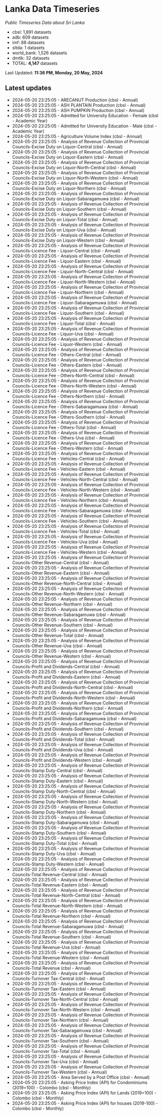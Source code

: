 # Lanka Data Timeseries
*Public Timeseries Data about Sri Lanka*

* cbsl: 1,891 datasets
* adb: 609 datasets
* imf: 88 datasets
* sltda: 1 datasets
* world_bank: 1,526 datasets
* dmtlk: 32 datasets
* TOTAL: **4,147** datasets

Last Updated: **11:36 PM, Monday, 20 May, 2024**

## Latest updates

* 2024-05-20 23:25:05 - ARECANUT Production (cbsl - Annual)
* 2024-05-20 23:25:05 - ASH PLANTAIN Production (cbsl - Annual)
* 2024-05-20 23:25:05 - ASH PUMPKIN Production (cbsl - Annual)
* 2024-05-20 23:25:05 - Admitted for University Education - Female (cbsl - Academic Year)
* 2024-05-20 23:25:05 - Admitted for University Education - Male (cbsl - Academic Year)
* 2024-05-20 23:25:05 - Agriculture Volume Index (cbsl - Annual)
* 2024-05-20 23:25:05 - Analysis of Revenue Collection of Provincial Councils-Excise Duty on Liquor-Central (cbsl - Annual)
* 2024-05-20 23:25:05 - Analysis of Revenue Collection of Provincial Councils-Excise Duty on Liquor-Eastern (cbsl - Annual)
* 2024-05-20 23:25:05 - Analysis of Revenue Collection of Provincial Councils-Excise Duty on Liquor-North-Central (cbsl - Annual)
* 2024-05-20 23:25:05 - Analysis of Revenue Collection of Provincial Councils-Excise Duty on Liquor-North-Western (cbsl - Annual)
* 2024-05-20 23:25:05 - Analysis of Revenue Collection of Provincial Councils-Excise Duty on Liquor-Northern (cbsl - Annual)
* 2024-05-20 23:25:05 - Analysis of Revenue Collection of Provincial Councils-Excise Duty on Liquor-Sabaragamuwa (cbsl - Annual)
* 2024-05-20 23:25:05 - Analysis of Revenue Collection of Provincial Councils-Excise Duty on Liquor-Southern (cbsl - Annual)
* 2024-05-20 23:25:05 - Analysis of Revenue Collection of Provincial Councils-Excise Duty on Liquor-Total (cbsl - Annual)
* 2024-05-20 23:25:05 - Analysis of Revenue Collection of Provincial Councils-Excise Duty on Liquor-Uva (cbsl - Annual)
* 2024-05-20 23:25:05 - Analysis of Revenue Collection of Provincial Councils-Excise Duty on Liquor-Western (cbsl - Annual)
* 2024-05-20 23:25:05 - Analysis of Revenue Collection of Provincial Councils-Licence Fee - Liquor-Central (cbsl - Annual)
* 2024-05-20 23:25:05 - Analysis of Revenue Collection of Provincial Councils-Licence Fee - Liquor-Eastern (cbsl - Annual)
* 2024-05-20 23:25:05 - Analysis of Revenue Collection of Provincial Councils-Licence Fee - Liquor-North-Central (cbsl - Annual)
* 2024-05-20 23:25:05 - Analysis of Revenue Collection of Provincial Councils-Licence Fee - Liquor-North-Western (cbsl - Annual)
* 2024-05-20 23:25:05 - Analysis of Revenue Collection of Provincial Councils-Licence Fee - Liquor-Northern (cbsl - Annual)
* 2024-05-20 23:25:05 - Analysis of Revenue Collection of Provincial Councils-Licence Fee - Liquor-Sabaragamuwa (cbsl - Annual)
* 2024-05-20 23:25:05 - Analysis of Revenue Collection of Provincial Councils-Licence Fee - Liquor-Southern (cbsl - Annual)
* 2024-05-20 23:25:05 - Analysis of Revenue Collection of Provincial Councils-Licence Fee - Liquor-Total (cbsl - Annual)
* 2024-05-20 23:25:05 - Analysis of Revenue Collection of Provincial Councils-Licence Fee - Liquor-Uva (cbsl - Annual)
* 2024-05-20 23:25:05 - Analysis of Revenue Collection of Provincial Councils-Licence Fee - Liquor-Western (cbsl - Annual)
* 2024-05-20 23:25:05 - Analysis of Revenue Collection of Provincial Councils-Licence Fee - Others-Central (cbsl - Annual)
* 2024-05-20 23:25:05 - Analysis of Revenue Collection of Provincial Councils-Licence Fee - Others-Eastern (cbsl - Annual)
* 2024-05-20 23:25:05 - Analysis of Revenue Collection of Provincial Councils-Licence Fee - Others-North-Central (cbsl - Annual)
* 2024-05-20 23:25:05 - Analysis of Revenue Collection of Provincial Councils-Licence Fee - Others-North-Western (cbsl - Annual)
* 2024-05-20 23:25:05 - Analysis of Revenue Collection of Provincial Councils-Licence Fee - Others-Northern (cbsl - Annual)
* 2024-05-20 23:25:05 - Analysis of Revenue Collection of Provincial Councils-Licence Fee - Others-Sabaragamuwa (cbsl - Annual)
* 2024-05-20 23:25:05 - Analysis of Revenue Collection of Provincial Councils-Licence Fee - Others-Southern (cbsl - Annual)
* 2024-05-20 23:25:05 - Analysis of Revenue Collection of Provincial Councils-Licence Fee - Others-Total (cbsl - Annual)
* 2024-05-20 23:25:05 - Analysis of Revenue Collection of Provincial Councils-Licence Fee - Others-Uva (cbsl - Annual)
* 2024-05-20 23:25:05 - Analysis of Revenue Collection of Provincial Councils-Licence Fee - Others-Western (cbsl - Annual)
* 2024-05-20 23:25:05 - Analysis of Revenue Collection of Provincial Councils-Licence Fee - Vehicles-Central (cbsl - Annual)
* 2024-05-20 23:25:05 - Analysis of Revenue Collection of Provincial Councils-Licence Fee - Vehicles-Eastern (cbsl - Annual)
* 2024-05-20 23:25:05 - Analysis of Revenue Collection of Provincial Councils-Licence Fee - Vehicles-North-Central (cbsl - Annual)
* 2024-05-20 23:25:05 - Analysis of Revenue Collection of Provincial Councils-Licence Fee - Vehicles-North-Western (cbsl - Annual)
* 2024-05-20 23:25:05 - Analysis of Revenue Collection of Provincial Councils-Licence Fee - Vehicles-Northern (cbsl - Annual)
* 2024-05-20 23:25:05 - Analysis of Revenue Collection of Provincial Councils-Licence Fee - Vehicles-Sabaragamuwa (cbsl - Annual)
* 2024-05-20 23:25:05 - Analysis of Revenue Collection of Provincial Councils-Licence Fee - Vehicles-Southern (cbsl - Annual)
* 2024-05-20 23:25:05 - Analysis of Revenue Collection of Provincial Councils-Licence Fee - Vehicles-Total (cbsl - Annual)
* 2024-05-20 23:25:05 - Analysis of Revenue Collection of Provincial Councils-Licence Fee - Vehicles-Uva (cbsl - Annual)
* 2024-05-20 23:25:05 - Analysis of Revenue Collection of Provincial Councils-Licence Fee - Vehicles-Western (cbsl - Annual)
* 2024-05-20 23:25:05 - Analysis of Revenue Collection of Provincial Councils-Other Revenue-Central (cbsl - Annual)
* 2024-05-20 23:25:05 - Analysis of Revenue Collection of Provincial Councils-Other Revenue-Eastern (cbsl - Annual)
* 2024-05-20 23:25:05 - Analysis of Revenue Collection of Provincial Councils-Other Revenue-North-Central (cbsl - Annual)
* 2024-05-20 23:25:05 - Analysis of Revenue Collection of Provincial Councils-Other Revenue-North-Western (cbsl - Annual)
* 2024-05-20 23:25:05 - Analysis of Revenue Collection of Provincial Councils-Other Revenue-Northern (cbsl - Annual)
* 2024-05-20 23:25:05 - Analysis of Revenue Collection of Provincial Councils-Other Revenue-Sabaragamuwa (cbsl - Annual)
* 2024-05-20 23:25:05 - Analysis of Revenue Collection of Provincial Councils-Other Revenue-Southern (cbsl - Annual)
* 2024-05-20 23:25:05 - Analysis of Revenue Collection of Provincial Councils-Other Revenue-Total (cbsl - Annual)
* 2024-05-20 23:25:05 - Analysis of Revenue Collection of Provincial Councils-Other Revenue-Uva (cbsl - Annual)
* 2024-05-20 23:25:05 - Analysis of Revenue Collection of Provincial Councils-Other Revenue-Western (cbsl - Annual)
* 2024-05-20 23:25:05 - Analysis of Revenue Collection of Provincial Councils-Profit and Dividends-Central (cbsl - Annual)
* 2024-05-20 23:25:05 - Analysis of Revenue Collection of Provincial Councils-Profit and Dividends-Eastern (cbsl - Annual)
* 2024-05-20 23:25:05 - Analysis of Revenue Collection of Provincial Councils-Profit and Dividends-North-Central (cbsl - Annual)
* 2024-05-20 23:25:05 - Analysis of Revenue Collection of Provincial Councils-Profit and Dividends-North-Western (cbsl - Annual)
* 2024-05-20 23:25:05 - Analysis of Revenue Collection of Provincial Councils-Profit and Dividends-Northern (cbsl - Annual)
* 2024-05-20 23:25:05 - Analysis of Revenue Collection of Provincial Councils-Profit and Dividends-Sabaragamuwa (cbsl - Annual)
* 2024-05-20 23:25:05 - Analysis of Revenue Collection of Provincial Councils-Profit and Dividends-Southern (cbsl - Annual)
* 2024-05-20 23:25:05 - Analysis of Revenue Collection of Provincial Councils-Profit and Dividends-Total (cbsl - Annual)
* 2024-05-20 23:25:05 - Analysis of Revenue Collection of Provincial Councils-Profit and Dividends-Uva (cbsl - Annual)
* 2024-05-20 23:25:05 - Analysis of Revenue Collection of Provincial Councils-Profit and Dividends-Western (cbsl - Annual)
* 2024-05-20 23:25:05 - Analysis of Revenue Collection of Provincial Councils-Stamp Duty-Central (cbsl - Annual)
* 2024-05-20 23:25:05 - Analysis of Revenue Collection of Provincial Councils-Stamp Duty-Eastern (cbsl - Annual)
* 2024-05-20 23:25:05 - Analysis of Revenue Collection of Provincial Councils-Stamp Duty-North-Central (cbsl - Annual)
* 2024-05-20 23:25:05 - Analysis of Revenue Collection of Provincial Councils-Stamp Duty-North-Western (cbsl - Annual)
* 2024-05-20 23:25:05 - Analysis of Revenue Collection of Provincial Councils-Stamp Duty-Northern (cbsl - Annual)
* 2024-05-20 23:25:05 - Analysis of Revenue Collection of Provincial Councils-Stamp Duty-Sabaragamuwa (cbsl - Annual)
* 2024-05-20 23:25:05 - Analysis of Revenue Collection of Provincial Councils-Stamp Duty-Southern (cbsl - Annual)
* 2024-05-20 23:25:05 - Analysis of Revenue Collection of Provincial Councils-Stamp Duty-Total (cbsl - Annual)
* 2024-05-20 23:25:05 - Analysis of Revenue Collection of Provincial Councils-Stamp Duty-Uva (cbsl - Annual)
* 2024-05-20 23:25:05 - Analysis of Revenue Collection of Provincial Councils-Stamp Duty-Western (cbsl - Annual)
* 2024-05-20 23:25:05 - Analysis of Revenue Collection of Provincial Councils-Total Revenue-Central (cbsl - Annual)
* 2024-05-20 23:25:05 - Analysis of Revenue Collection of Provincial Councils-Total Revenue-Eastern (cbsl - Annual)
* 2024-05-20 23:25:05 - Analysis of Revenue Collection of Provincial Councils-Total Revenue-North-Central (cbsl - Annual)
* 2024-05-20 23:25:05 - Analysis of Revenue Collection of Provincial Councils-Total Revenue-North-Western (cbsl - Annual)
* 2024-05-20 23:25:05 - Analysis of Revenue Collection of Provincial Councils-Total Revenue-Northern (cbsl - Annual)
* 2024-05-20 23:25:05 - Analysis of Revenue Collection of Provincial Councils-Total Revenue-Sabaragamuwa (cbsl - Annual)
* 2024-05-20 23:25:05 - Analysis of Revenue Collection of Provincial Councils-Total Revenue-Southern (cbsl - Annual)
* 2024-05-20 23:25:05 - Analysis of Revenue Collection of Provincial Councils-Total Revenue-Uva (cbsl - Annual)
* 2024-05-20 23:25:05 - Analysis of Revenue Collection of Provincial Councils-Total Revenue-Western (cbsl - Annual)
* 2024-05-20 23:25:05 - Analysis of Revenue Collection of Provincial Councils-Total Revenue (cbsl - Annual)
* 2024-05-20 23:25:05 - Analysis of Revenue Collection of Provincial Councils-Turnover Tax-Central (cbsl - Annual)
* 2024-05-20 23:25:05 - Analysis of Revenue Collection of Provincial Councils-Turnover Tax-Eastern (cbsl - Annual)
* 2024-05-20 23:25:05 - Analysis of Revenue Collection of Provincial Councils-Turnover Tax-North-Central (cbsl - Annual)
* 2024-05-20 23:25:05 - Analysis of Revenue Collection of Provincial Councils-Turnover Tax-North-Western (cbsl - Annual)
* 2024-05-20 23:25:05 - Analysis of Revenue Collection of Provincial Councils-Turnover Tax-Northern (cbsl - Annual)
* 2024-05-20 23:25:05 - Analysis of Revenue Collection of Provincial Councils-Turnover Tax-Sabaragamuwa (cbsl - Annual)
* 2024-05-20 23:25:05 - Analysis of Revenue Collection of Provincial Councils-Turnover Tax-Southern (cbsl - Annual)
* 2024-05-20 23:25:05 - Analysis of Revenue Collection of Provincial Councils-Turnover Tax-Total (cbsl - Annual)
* 2024-05-20 23:25:05 - Analysis of Revenue Collection of Provincial Councils-Turnover Tax-Uva (cbsl - Annual)
* 2024-05-20 23:25:05 - Analysis of Revenue Collection of Provincial Councils-Turnover Tax-Western (cbsl - Annual)
* 2024-05-20 23:25:05 - Area Served by a Post Office (cbsl - Annual)
* 2024-05-20 23:25:05 - Asking Price Index (API) for Condominiums (2019=100) - Colombo (cbsl - Monthly)
* 2024-05-20 23:25:05 - Asking Price Index (API) for Lands (2019=100) - Colombo (cbsl - Monthly)
* 2024-05-20 23:25:05 - Asking Price Index (API) for houses (2019-100) - Colombo (cbsl - Monthly)